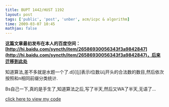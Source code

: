 ```yaml
---
title: BUPT 1442/HUST 1192
layout: post
tags: ['public', 'post', 'unber', acm/icpc & algorithm]
time: 2009-03-07 10:45
mathjax: false
---
```

<b>这篇文章最初发布在本人的百度空间：[http://hi.baidu.com/syncth/item/26586930056343f3a9842847](http://hi.baidu.com/syncth/item/26586930056343f3a9842847)，后来迁移到此处</b>

<p>知道算法,差不多就是水题一个了.d[i][j]表示i位数以j开头的合法数的数目,然后依次按照和n相同前缀分类统计.</p><p>Bs自己一下,真的是手生了,知道算法之后,写了半天,然后又WA了半天,无语了...</p><p><a href="http://www.cnblogs.com/unber/archive/2009/03/07/1405369.html">click here to view  my code</a></p>
